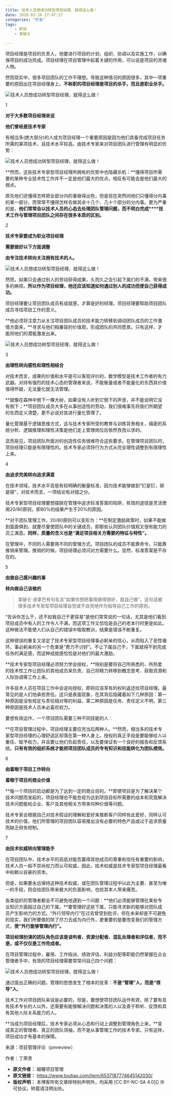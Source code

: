 ```yaml
---
title: 技术人员想成功转型项目经理，就得这么做！
date: 2018-03-26 17:47:17
categories: "开发"
tags:
	- 职场
	- 拿破仑

---
```


项目经理是项目的负责人，他要进行项目的计划、组织、协调以及实施工作，以确保项目的成功完成。项目经理在项目管理中起着关键的作用，可以说是项目的灵魂人物。

然而现实中，很多项目团队的工作不理想。导致这种情况的原因很多，其中一项重要的原因出在项目经理身上。**不称职的项目经理是项目的杀手，而且是职业杀手。**

![技术人员想成功转型项目经理，就得这么做！][3YUN-E27B-6ZRE.jpg]

1

**对于大多数项目经理来说**

**他们曾经是技术专家**

有相当多(绝大部分)的人成为项目经理一个重要原因是因为他们具备完成项目任务所需的某项技术，且技术水平较高。由技术专家来对项目团队进行管理有明显的优势：

![技术人员想成功转型项目经理，就得这么做！][15220575890470785d4491c]

**然而，这些技术专家型项目经理所拥有的优势中也隐藏杀机：**懂得项目所需要的某种专业技术性工作并不一定是他们最大的优点，相反有可能会是他们最大的弱点。

原先他们还懂得怎样把全部分内的事做得出色，但是现在突然间他们只懂得分内事的某一部分，而常常不懂得怎样去做其余十几个、几十个部分的分内事。更为严重的是，**他们常常会以技术人员的心态去处理团队管理问题，而不明白完成****技术工作与管理项目团队之间存在很多本质的区别。**

2

**技术专家要成为职业项目经理**

**需要做好以下方面调整**

**由专注技术转向关注拥有技术的人。**

![技术人员想成功转型项目经理，就得这么做！][RNU7-JA6J-MM7R.jpg]

然而，如果只会通过别人的劳动获得成果，久而久之会引起下属们的不满，带来很多的麻烦。**所以作为项目经理，他还应该知道如何通过别人的成功而使自己获得成功。**

项目经理要让项目团队成员有成就感，才算是好的经理。项目经理要帮助项目团队成员寻找项目工作的意义。

**他必须将注意力从关注项目团队成员的技术能力转移到调动团队成员的工作激情方面来，**寻求与他们相兼容的价值观，形成团队的共同愿景。只有这样，才能将他们的潜能激发出来。

![技术人员想成功转型项目经理，就得这么做！][1522057625748f25ed0d926]

3

**由理性转向感性和理性相结合**

对技术而言，成果的价值和水平是可以客观评价的，数学模型是技术工作者的有力武器。对持有强烈的技术心态的管理者来说，不能衡量或者不能量化的东西其价值值得怀疑，无法量化就无法管理。

**就像在森林中倒下一棵大树，如果没有人听到它倒下的声音，并不能说明它没有倒下；**项目团队成员大多在从事创造性的劳动，我们很难事先将我们所期望的东西定义清楚，更不必说对其进行量化管理了。

量化管理基于逻辑思维方式，这与技术专家所受的教育与训练背景相关，缜密的系统分析、逻辑推理和理性决策是他们走上管理岗位后依然孜孜以求的。

显而易见，项目团队所面对的创造性任务很难符合这些要求。在管理项目团队时，项目经理只能是有限理性的。技术专家必须将行为方式从完全理性调整到有限理性上来。

4

**由追求完美转向追求满意**

在技术领域，技术水平高低有较明确的衡量标准，因为技术能够做到“钉是钉，铆是铆”，对技术而言，一项结论有对错之分。

技术专家型项目经理要想摆脱在管理中追求标准答案的陷阱，有效的途径是灵活使用20/80原则，即80%的结果产生于20%的原因。

**对于团队管理工作，20/80原则可以变形为：**在制定激励政策时，如果不能做到面面俱到，就要尽量使团队中的关键成员，即那些认同团队价值观又很有能力的员工满意。**同样，质量的含义也是“满足项目相关方需要的特征与特性”。**

在管理中，不同的人需要用不同的管理方式。项目团队的成员不能靠命令，只能靠推销来管理。推销的时候，项目经理必须问对方需要什么。显然，标准答案是不存在的。

5

**由做自己感兴趣的事**

**转向做自己该做的**

> 拿破仑·波拿巴有句名言“如果你想把事情做得很好，就自己做”，这句话被很多技术专家型项目经理自觉或不自觉地作为指导自己工作的原则。

“告诉你怎么干，还不如我自己干更容易”是他们常常说的一句话，尤其是他们看到项目成员中有人的工作令人不满，而这项工作又恰恰是自己的老本行时更是如此。这种做法不能使人们从自己的错误中吸取教训，结果是错误不断重复。

这种错误的重复又坚定了技术专家型项目经理事必躬亲的信心，从而陷入了恶性循环。事必躬亲的另一个危害是“费力不讨好”。不让下属自己干，下属就得不到完成任务的满足感，而这种成就感恰恰是对他们的最大激励。

**技术专家型项目经理必须努力学会授权，**特别是要将自己所熟悉的、所热爱的技术性工作让团队的其他成员来负责，自己将精力转移到概念思考、获取资源和人际协调等工作上来。

许多技术人员在项目工作中会逆向授权，即将应该享有的权利返还给项目经理。最常见的是人们怕承担责任。这只是表面现象，在其背后隐藏着如下几种原因：第一种原因是没有规定与责任相对等的利益，第二种原因是任务、责任定义不明，第三种原因是技术人员未必喜欢权力。

要想有效运作，一个项目团队需要三种不同技能的人：

**在项目管理过程中，项目经理主要应充当后两种人。**然而，相当多的技术专家型项目经理的心理舒适区却落在第一种人身上。授权的真正手段是要能够给人以重任、赋予权力，并且要让他们负起责任，以及要保证有一个良好的报告和反馈系统。**只有有效的组织系统才能把项目团队成员的专有知识和技能转化为团队绩效。**

6

**由着眼于项目工作转向**

**着眼于项目的商业价值**

**每一个项目的启动都是为了达到一定的商业目的。**即使项目是为了解决某个技术问题而发起的，项目经理也不能忽视为达到项目目标所需要的成本和究竟解决技术问题能给企业、客户及其他相关方带来何种价值等问题。

技术专家会根据自己对技术假设的理解和爱好来推断客户同样有此爱好，同样认可技术的价值，他们所管理的项目团队容易推出没有必要的特色产品或过于追求质量而缺乏财务控制。

7

**由技术权威转向管理能手**

在项目团队中，技术水平的高低对能否赢得其他成员的尊重和信任有重要的影响，技术人员一般不崇尚权力而认可权威，因此，技术权威是技术专家型项目经理最看中和赖以自豪的资本。

但是，如果要永远保持这种技术权威，或在团队管理过程中以此为主要、甚至为唯一的手段，则会给团队带来极大的负面影响，也给其本人带来痛苦。

各类组织的管理者都会不可避免地遇到一个问题：**他们必须能够管理在某些专业知识方面超过自己的下属。**要管理好这些下属，只能寻求新的能够对团队成员产生影响力的方式。“外行领导内行”在过去曾受到批评，但在未来却是不可避免的现实，我们所要做的除了尽力去成为内行外，更重要的是要改变我们的管理方式，**使“外行能够管理内行”。**

**项目经理扮演的团队角色应该是谈判者、资源分配者、混乱处理者和评估者，而不是，或不仅仅是工作完成者。**

在项目管理过程中，雇用、工作指派、绩效评估、利益分配等职能仍然掌握在企业管理者手中，有效的项目经理需要常常问自己四个问题：

![技术人员想成功转型项目经理，就得这么做！][MFEI-AZ3Q-7RUZ.jpg]

通过提出正确的问题，管理的思想发生了根本的变革：**不是“管理”人，而是“领导”人**。

技术工作对项目团队来说是必要的，但是，要想使项目团队运作有效，除了要有具有技术专长的人以外，还需要有能够解决问题和决策的人以及善于聆听、反馈和具有其他人际关系能力的人。

**当成为项目经理后，技术专家必须从心态和行动上调整到管理角色上来，**变成真正的管理者、真正的团队领袖，而不是从事管理工作的技术专家。只有这样，项目成功才有基本的保障。

来源：项目管理评论（pmreview）

作者：丁荣贵


[3YUN-E27B-6ZRE.jpg]: static/resources/crawler/3YUN-E27B-6ZRE.jpg
[15220575890470785d4491c]: http://p3.pstatp.com/large/pgc-image/15220575890470785d4491c
[RNU7-JA6J-MM7R.jpg]: static/resources/crawler/RNU7-JA6J-MM7R.jpg
[1522057625748f25ed0d926]: http://p1.pstatp.com/large/pgc-image/1522057625748f25ed0d926
[MFEI-AZ3Q-7RUZ.jpg]: static/resources/crawler/MFEI-AZ3Q-7RUZ.jpg
 *  **原文作者：** 越臻项目管理
 *  **原文链接：** https://www.toutiao.com/item/6537187774645142030/
 *  **版权声明：** 本博客所有文章除特别声明外，均采用 [CC BY-NC-SA 4.0][] 许可协议。转载请注明出处。
